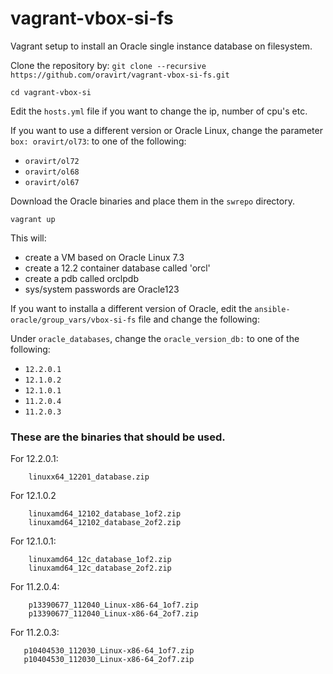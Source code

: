 # vagrant-vbox-si-fs
Vagrant setup to install an Oracle single instance database on filesystem.

Clone the repository by:
`git clone --recursive https://github.com/oravirt/vagrant-vbox-si-fs.git`

`cd vagrant-vbox-si`

Edit the `hosts.yml` file if you want to change the ip, number of cpu's etc.

If you want to use a different version or Oracle Linux, change the parameter `box: oravirt/ol73`: to one of the following:

- `oravirt/ol72` 
- `oravirt/ol68` 
- `oravirt/ol67` 

Download the Oracle binaries and place them in the `swrepo` directory.

`vagrant up`

This will:
- create a VM based on Oracle Linux 7.3
- create a 12.2 container database called 'orcl'
- create a pdb called orclpdb
- sys/system passwords are Oracle123

If you want to installa a different version of Oracle, edit the `ansible-oracle/group_vars/vbox-si-fs` file and change the following:

Under `oracle_databases`, change the `oracle_version_db:` to one of the following:

* `12.2.0.1`
* `12.1.0.2`
* `12.1.0.1`
* `11.2.0.4`
* `11.2.0.3`

### These are the binaries that should be used.

For 12.2.0.1:
```
    linuxx64_12201_database.zip
 ```

For 12.1.0.2
```
    linuxamd64_12102_database_1of2.zip
    linuxamd64_12102_database_2of2.zip
 ```

For 12.1.0.1:
```
    linuxamd64_12c_database_1of2.zip
    linuxamd64_12c_database_2of2.zip
 ```

For 11.2.0.4:
```
    p13390677_112040_Linux-x86-64_1of7.zip
    p13390677_112040_Linux-x86-64_2of7.zip
 ```
  
 For 11.2.0.3: 
 ```
    p10404530_112030_Linux-x86-64_1of7.zip
    p10404530_112030_Linux-x86-64_2of7.zip
 ```
